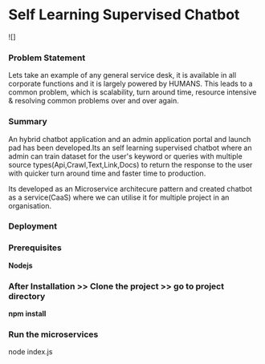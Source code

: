 # Self Learning Supervised Chatbot
![]

### **Problem Statement**
Lets take an example of any general service desk, it is available in all corporate functions and it is largely powered by HUMANS. This leads to a common problem, which is scalability, turn around time, resource intensive & resolving common problems over and over again.

### **Summary**

An hybrid chatbot application and an admin application portal and launch pad has been developed.Its an self learning supervised chatbot where an admin can train dataset for the user's keyword or queries with  multiple source types(Api,Crawl,Text,Link,Docs) to return the response to the user with quicker turn around time and faster time to production.

Its developed as an Microservice architecure pattern and created chatbot as a service(CaaS) where we can utilise it for multiple project in an organisation.

### **Deployment**

### **Prerequisites**

**Nodejs**

### **After Installation >> Clone the project >> go to project directory**

**npm install**

### **Run the microservices**

node index.js

